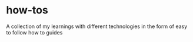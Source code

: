 # how-tos
A collection of my learnings with different technologies in the form of easy to follow how to guides
